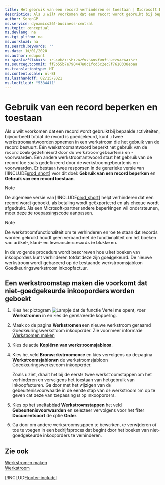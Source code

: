 ```yaml
---
title: Het gebruik van een record verhinderen en toestaan | Microsoft Docs
description: Als u wilt voorkomen dat een record wordt gebruikt bij bepaalde activiteiten, bijvoorbeeld totdat de record is goedgekeurd, kunt u twee werkstroomantwoorden opnemen in een werkstroom die het gebruik van de record bestuurt.
author: SorenGP
ms.service: dynamics365-business-central
ms.topic: conceptual
ms.devlang: na
ms.tgt_pltfrm: na
ms.workload: na
ms.search.keywords: ''
ms.date: 10/01/2020
ms.author: edupont
ms.openlocfilehash: 1c748bd115b17acf925a99f89f538cc9eca41bc3
ms.sourcegitcommit: ff2b55b7e790447e0c1fcd5c2ec7f7610338ebaa
ms.translationtype: HT
ms.contentlocale: nl-BE
ms.lasthandoff: 02/15/2021
ms.locfileid: "5384411"
---
```

# <a name="restrict-and-allow-usage-of-a-record"></a>Gebruik van een record beperken en toestaan
Als u wilt voorkomen dat een record wordt gebruikt bij bepaalde activiteiten, bijvoorbeeld totdat de record is goedgekeurd, kunt u twee werkstroomantwoorden opnemen in een werkstroom die het gebruik van de record bestuurt. Eén werkstroomantwoord beperkt het gebruik van de record zoals gedefinieerd door de werkstroomgebeurtenis en -voorwaarden. Een andere werkstroomantwoord staat het gebruik van de record toe zoals gedefinieerd door de werkstroomgebeurtenis en -voorwaarden. Er bestaan twee responsen in de generieke versie van [!INCLUDE[prod_short](includes/prod_short.md)] voor dit doel: **Gebruik van een record beperken** en **Gebruik van een record toestaan**.

> [!NOTE]  
>  De algemene versie van [!INCLUDE[prod_short](includes/prod_short.md)] helpt verhinderen dat een record wordt geboekt, als betaling wordt geëxporteerd en als cheque wordt afgedrukt. Als een Microsoft-partner andere beperkingen wil ondersteunen, moet deze de toepassingscode aanpassen.  

> [!NOTE]  
>  De werkstroomfunctionaliteit om te verhinderen en toe te staan dat records worden gebruikt houdt geen verband met de functionaliteit om het boeken van artikel-, klant- en leveranciersrecords te blokkeren.

In de volgende procedure wordt beschreven hoe u het boeken van inkooporders kunt verhinderen totdat deze zijn goedgekeurd. De nieuwe werkstroom wordt gebaseerd op de bestaande werkstroomsjabloon Goedkeuringswerkstroom inkoopfactuur.  

## <a name="to-create-a-workflow-step-that-restricts-posting-of-unapproved-purchase-orders"></a>Een werkstroomstap maken die voorkomt dat niet-goedgekeurde inkooporders worden geboekt  
1. Kies het pictogram ![Lampje dat de functie Vertel me opent](media/ui-search/search_small.png "Vertel me wat u wilt doen"), voer **Werkstromen** in en kies de gerelateerde koppeling.  
2. Maak op de pagina **Werkstromen** een nieuwe werkstroom genaamd Goedkeuringswerkstroom inkooporder. Zie voor meer informatie [Werkstromen maken](across-how-to-create-workflows.md).  
3. Kies de actie **Kopiëren van werkstroomsjabloon**.  
4. Kies het veld **Bronwerkstroomcode** en kies vervolgens op de pagina **Werkstroomsjablonen** de werkstroomsjabloon Goedkeuringswerkstroom inkooporder.  

     Zoals u ziet, draait het bij de eerste twee werkstroomstappen om het verhinderen en vervolgens het toestaan van het gebruik van inkoopfacturen. Ga door met het wijzigen van de gebeurtenisvoorwaarde in de eerste stap van de werkstroom om op te geven dat deze van toepassing is op inkooporders.  
5. Kies op het sneltabblad **Werkstroomstappen** het veld **Gebeurtenisvoorwaarden** en selecteer vervolgens voor het filter **Documentsoort** de optie **Order**.  
6. Ga door om andere werkstroomstappen te bewerken, te verwijderen of toe te voegen in een bedrijfsproces dat begint door het boeken van niet-goedgekeurde inkooporders te verhinderen.  

## <a name="see-also"></a>Zie ook  
[Werkstromen maken](across-how-to-create-workflows.md)   
[Werkstroom](across-workflow.md)   


[!INCLUDE[footer-include](includes/footer-banner.md)]